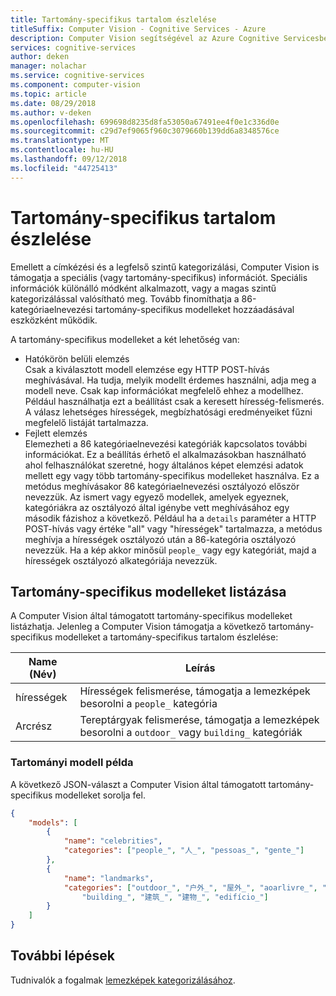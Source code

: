 ```yaml
---
title: Tartomány-specifikus tartalom észlelése
titleSuffix: Computer Vision - Cognitive Services - Azure
description: Computer Vision segítségével az Azure Cognitive Servicesben lemezképek leíró kapcsolatos fogalmakat.
services: cognitive-services
author: deken
manager: nolachar
ms.service: cognitive-services
ms.component: computer-vision
ms.topic: article
ms.date: 08/29/2018
ms.author: v-deken
ms.openlocfilehash: 699698d8235d8fa53050a67491ee4f0e1c336d0e
ms.sourcegitcommit: c29d7ef9065f960c3079660b139dd6a8348576ce
ms.translationtype: MT
ms.contentlocale: hu-HU
ms.lasthandoff: 09/12/2018
ms.locfileid: "44725413"
---
```

# <a name="detecting-domain-specific-content"></a>Tartomány-specifikus tartalom észlelése

Emellett a címkézési és a legfelső szintű kategorizálási, Computer Vision is támogatja a speciális (vagy tartomány-specifikus) információt. Speciális információk különálló módként alkalmazott, vagy a magas szintű kategorizálással valósítható meg. Tovább finomíthatja a 86-kategóriaelnevezési tartomány-specifikus modelleket hozzáadásával eszközként működik.

A tartomány-specifikus modelleket a két lehetőség van:

* Hatókörön belüli elemzés  
  Csak a kiválasztott modell elemzése egy HTTP POST-hívás meghívásával. Ha tudja, melyik modellt érdemes használni, adja meg a modell neve. Csak kap információkat megfelelő ehhez a modellhez. Például használhatja ezt a beállítást csak a keresett híresség-felismerés. A válasz lehetséges hírességek, megbízhatósági eredményeiket fűzni megfelelő listáját tartalmazza.
* Fejlett elemzés  
  Elemezheti a 86 kategóriaelnevezési kategóriák kapcsolatos további információkat. Ez a beállítás érhető el alkalmazásokban használható ahol felhasználókat szeretné, hogy általános képet elemzési adatok mellett egy vagy több tartomány-specifikus modelleket használva. Ez a metódus meghívásakor 86 kategóriaelnevezési osztályozó először nevezzük. Az ismert vagy egyező modellek, amelyek egyeznek, kategóriákra az osztályozó által igénybe vett meghívásához egy második fázishoz a következő. Például ha a `details` paraméter a HTTP POST-hívás vagy értéke "all" vagy "hírességek" tartalmazza, a metódus meghívja a hírességek osztályozó után a 86-kategória osztályozó nevezzük. Ha a kép akkor minősül `people_` vagy egy kategóriát, majd a hírességek osztályozó alkategóriája nevezzük.

## <a name="listing-domain-specific-models"></a>Tartomány-specifikus modelleket listázása

A Computer Vision által támogatott tartomány-specifikus modelleket listázhatja. Jelenleg a Computer Vision támogatja a következő tartomány-specifikus modelleket a tartomány-specifikus tartalom észlelése:

| Name (Név) | Leírás |
|------|-------------|
| hírességek | Hírességek felismerése, támogatja a lemezképek besorolni a `people_` kategória |
| Arcrész | Tereptárgyak felismerése, támogatja a lemezképek besorolni a `outdoor_` vagy `building_` kategóriák |

### <a name="domain-model-list-example"></a>Tartományi modell példa

A következő JSON-választ a Computer Vision által támogatott tartomány-specifikus modelleket sorolja fel.

```json
{
    "models": [
        {
            "name": "celebrities",
            "categories": ["people_", "人_", "pessoas_", "gente_"]
        },
        {
            "name": "landmarks",
            "categories": ["outdoor_", "户外_", "屋外_", "aoarlivre_", "alairelibre_",
                "building_", "建筑_", "建物_", "edifício_"]
        }
    ]
}
```

## <a name="next-steps"></a>További lépések

Tudnivalók a fogalmak [lemezképek kategorizálásához](concept-categorizing-images.md).